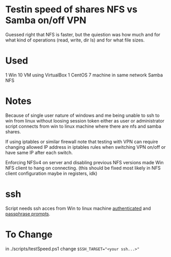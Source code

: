 # Testin speed of shares NFS vs Samba on/off VPN

Guessed right that NFS is faster, but the quiestion was how much and for what kind of operations (read, write, dir ls) and for what file sizes.

# Used

1 Win 10 VM using VirtualBox
1 CentOS 7 machine in same network
Samba
NFS


# Notes

Because of single user nature of windows and me being unable to ssh to win from linux without loosing session token either as user or administrator script connects from win to linux machine where there are nfs and samba shares.

If using iptables or similar firewall note that testing with VPN can require changing allowed IP address in iptables rules when switching VPN on/off or have same IP after each switch.

Enforcing NFSv4 on server and disabling previous NFS versions made Win NFS client to hang on connecting. (this should be fixed most likely in NFS client configuration maybe in registers, idk)

# ssh

Script needs ssh acces from Win to linux machine [authenticated](http://www.linuxproblem.org/art_9.html) and [passphrase prompts](https://unix.stackexchange.com/questions/12195/how-to-avoid-being-asked-passphrase-each-time-i-push-to-bitbucket).

# To Change

in ./scripts/testSpeed.ps1 change ```$SSH_TARGET="<your ssh...>"```
